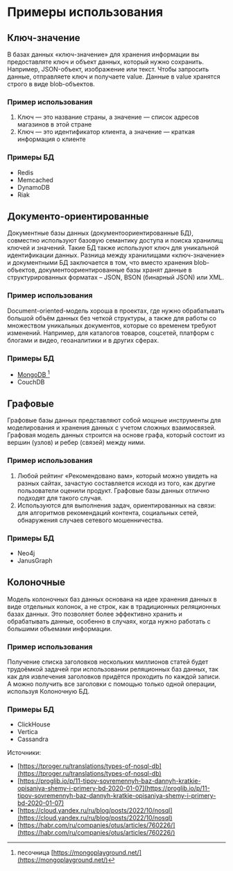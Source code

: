 # Примеры использования

## Ключ-значение

В базах данных «ключ-значение» для хранения информации вы предоставляте ключ и объект данных, который нужно сохранить. Например, JSON-объект, изображение или текст. Чтобы запросить данные, отправляете ключ и получаете value. Данные в value хранятся строго в виде blob-объектов.

### Пример использования

1. Ключ — это название страны, а значение — список адресов магазинов в этой стране
2. Ключ — это идентификатор клиента, а значение — краткая информация о клиенте

### Примеры БД

* Redis
* Memcached
* DynamoDB
* Riak

## Документо-ориентированные

Документные базы данных (документоориентированные БД), совместно используют базовую семантику доступа и поиска хранилищ ключей и значений. Такие БД также используют ключ для уникальной идентификации данных. Разница между хранилищами «ключ-значение» и документными БД заключается в том, что вместо хранения blob-объектов, документоориентированные базы хранят данные в структурированных форматах – JSON, BSON (бинарный JSON) или XML.

### Пример использования

Document-oriented-модель хороша в проектах, где нужно обрабатывать большой объём данных без четкой структуры, а также для работы со множеством уникальных документов, которые со временем требуют изменений. Например, для каталогов товаров, соцсетей, платформ с блогами и видео, геоаналитики и в других сферах.

### Примеры БД

* [MongoDB ](#user-content-fn-1)[^1]
* CouchDB

## Графовые

Графовые базы данных представляют собой мощные инструменты для моделирования и хранения данных с учетом сложных взаимосвязей. Графовая модель данных строится на основе графа, который состоит из вершин (узлов) и ребер (связей) между ними.

### Пример использования

1. Любой рейтинг «Рекомендовано вам», который можно увидеть на разных сайтах, зачастую составляется исходя из того, как другие пользователи оценили продукт. Графовые базы данных отлично подходят для такого случая.
2. Используются для выполнения задач, ориентированных на связи: для алгоритмов рекомендаций контента, социальных сетей, обнаружения случаев сетевого мошенничества.

### Примеры БД

* Neo4j
* JanusGraph

## Колоночные

Модель колоночных баз данных основана на идее хранения данных в виде отдельных колонок, а не строк, как в традиционных реляционных базах данных. Это позволяет более эффективно хранить и обрабатывать данные, особенно в случаях, когда нужно работать с большими объемами информации.

### Пример использования

Получение списка заголовков нескольких миллионов статей будет трудоёмкой задачей при использовании реляционных баз данных, так как для извлечения заголовков придётся проходить по каждой записи. А можно получить все заголовки с помощью только одной операции, используя Колоночную БД.

### Примеры БД

* ClickHouse
* Vertica
* Cassandra







Источники:&#x20;

* [https://tproger.ru/translations/types-of-nosql-db](https://tproger.ru/translations/types-of-nosql-db)
* [https://proglib.io/p/11-tipov-sovremennyh-baz-dannyh-kratkie-opisaniya-shemy-i-primery-bd-2020-01-07](https://proglib.io/p/11-tipov-sovremennyh-baz-dannyh-kratkie-opisaniya-shemy-i-primery-bd-2020-01-07)
* [https://cloud.yandex.ru/ru/blog/posts/2022/10/nosql](https://cloud.yandex.ru/ru/blog/posts/2022/10/nosql)
* [https://habr.com/ru/companies/otus/articles/760226/](https://habr.com/ru/companies/otus/articles/760226/)

[^1]: песочница [https://mongoplayground.net/](https://mongoplayground.net/)
